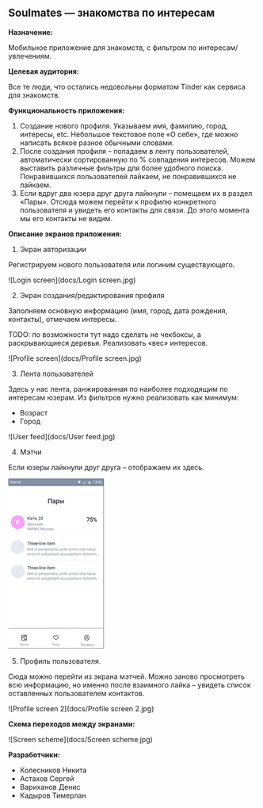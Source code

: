 ## Soulmates — знакомства по интересам



**Назначение:**

Мобильное приложение для знакомств, с фильтром по интересам/увлечениям.

**Целевая аудитория:**

Все те люди, что остались недовольны форматом Tinder как сервиса для знакомств.

**Функциональность приложения:**

1. Создание нового профиля. Указываем имя, фамилию, город, интересы, etc. Небольшое текстовое поле «О себе», где можно написать всякое разное обычными словами.
2. После создания профиля – попадаем в ленту пользователей, автоматически сортированную по % совпадения интересов. Можем выставить различные фильтры для более удобного поиска. Понравившихся пользователей лайкаем, не понравившихся не лайкаем.
3. Если вдруг два юзера друг друга лайкнули – помещаем их в раздел «Пары». Отсюда можем перейти к профилю конкретного пользователя и увидеть его контакты для связи. До этого момента мы его контакты не видим.

**Описание экранов приложения:**

1. Экран авторизации

Регистрируем нового пользователя или логиним существующего.

![Login screen](docs/Login screen.jpg)

2. Экран создания/редактирования профиля

Заполняем основную информацию (имя, город, дата рождения, контакты), отмечаем интересы.

TODO: по возможности тут надо сделать не чекбоксы, а раскрывающиеся деревья. Реализовать «вес» интересов.

![Profile screen](docs/Profile screen.jpg)

3. Лента пользователей

Здесь у нас лента, ранжированная по наиболее подходящим по интересам юзерам. Из фильтров нужно реализовать как минимум:

- Возраст
- Город

![User feed](docs/User feed.jpg)

4. Мэтчи

Если юзеры лайкнули друг друга – отображаем их здесь.

![Matches](docs/Matches.jpg)

5. Профиль пользователя.

Сюда можно перейти из экрана мэтчей. Можно заново просмотреть всю информацию, но именно после взаимного лайка – увидеть список оставленных пользователем контактов.

![Profile screen 2](docs/Profile screen 2.jpg)

**Схема переходов между экранами:**

![Screen scheme](docs/Screen scheme.jpg)

**Разработчики:**

- Колесников Никита
- Астахов Сергей
- Вариханов Денис
- Кадыров Тимерлан